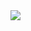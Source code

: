 <img src="https://capsule-render.vercel.app/api?type=cylinder&color=timeGradient&text=Sang Kyu's GIT">
